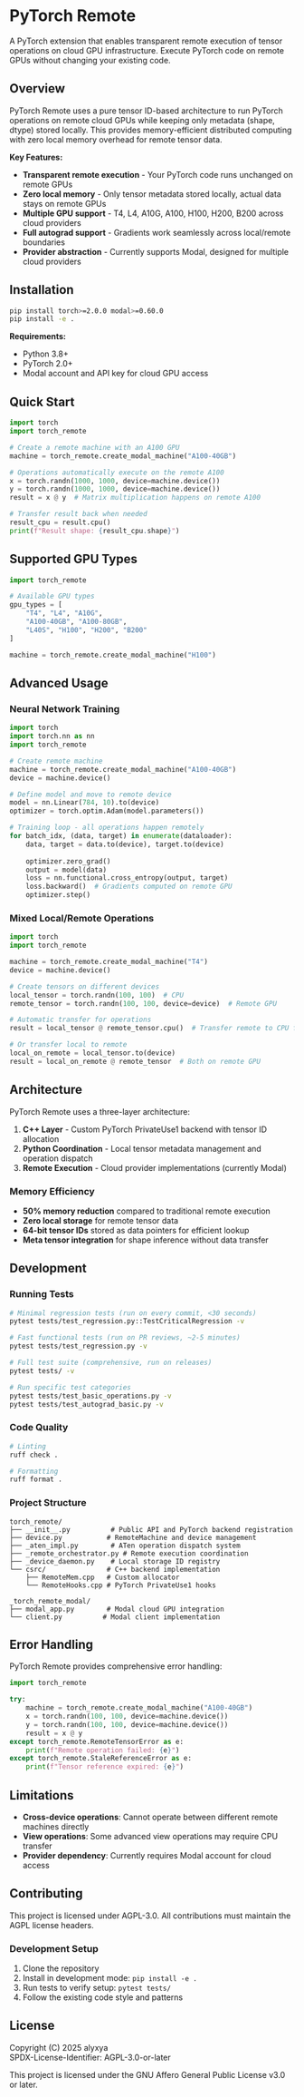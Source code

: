 # PyTorch Remote

A PyTorch extension that enables transparent remote execution of tensor operations on cloud GPU infrastructure. Execute PyTorch code on remote GPUs without changing your existing code.

## Overview

PyTorch Remote uses a pure tensor ID-based architecture to run PyTorch operations on remote cloud GPUs while keeping only metadata (shape, dtype) stored locally. This provides memory-efficient distributed computing with zero local memory overhead for remote tensor data.

**Key Features:**
- **Transparent remote execution** - Your PyTorch code runs unchanged on remote GPUs
- **Zero local memory** - Only tensor metadata stored locally, actual data stays on remote GPUs
- **Multiple GPU support** - T4, L4, A10G, A100, H100, H200, B200 across cloud providers
- **Full autograd support** - Gradients work seamlessly across local/remote boundaries
- **Provider abstraction** - Currently supports Modal, designed for multiple cloud providers

## Installation

```bash
pip install torch>=2.0.0 modal>=0.60.0
pip install -e .
```

**Requirements:**
- Python 3.8+
- PyTorch 2.0+
- Modal account and API key for cloud GPU access

## Quick Start

```python
import torch
import torch_remote

# Create a remote machine with an A100 GPU
machine = torch_remote.create_modal_machine("A100-40GB")

# Operations automatically execute on the remote A100
x = torch.randn(1000, 1000, device=machine.device())
y = torch.randn(1000, 1000, device=machine.device())
result = x @ y  # Matrix multiplication happens on remote A100

# Transfer result back when needed
result_cpu = result.cpu()
print(f"Result shape: {result_cpu.shape}")
```

## Supported GPU Types

```python
import torch_remote

# Available GPU types
gpu_types = [
    "T4", "L4", "A10G", 
    "A100-40GB", "A100-80GB", 
    "L40S", "H100", "H200", "B200"
]

machine = torch_remote.create_modal_machine("H100")
```

## Advanced Usage

### Neural Network Training

```python
import torch
import torch.nn as nn
import torch_remote

# Create remote machine
machine = torch_remote.create_modal_machine("A100-40GB")
device = machine.device()

# Define model and move to remote device
model = nn.Linear(784, 10).to(device)
optimizer = torch.optim.Adam(model.parameters())

# Training loop - all operations happen remotely
for batch_idx, (data, target) in enumerate(dataloader):
    data, target = data.to(device), target.to(device)
    
    optimizer.zero_grad()
    output = model(data)
    loss = nn.functional.cross_entropy(output, target)
    loss.backward()  # Gradients computed on remote GPU
    optimizer.step()
```

### Mixed Local/Remote Operations

```python
import torch
import torch_remote

machine = torch_remote.create_modal_machine("T4")
device = machine.device()

# Create tensors on different devices
local_tensor = torch.randn(100, 100)  # CPU
remote_tensor = torch.randn(100, 100, device=device)  # Remote GPU

# Automatic transfer for operations
result = local_tensor @ remote_tensor.cpu()  # Transfer remote to CPU first

# Or transfer local to remote
local_on_remote = local_tensor.to(device)
result = local_on_remote @ remote_tensor  # Both on remote GPU
```

## Architecture

PyTorch Remote uses a three-layer architecture:

1. **C++ Layer** - Custom PyTorch PrivateUse1 backend with tensor ID allocation
2. **Python Coordination** - Local tensor metadata management and operation dispatch  
3. **Remote Execution** - Cloud provider implementations (currently Modal)

### Memory Efficiency

- **50% memory reduction** compared to traditional remote execution
- **Zero local storage** for remote tensor data
- **64-bit tensor IDs** stored as data pointers for efficient lookup
- **Meta tensor integration** for shape inference without data transfer

## Development

### Running Tests

```bash
# Minimal regression tests (run on every commit, <30 seconds)
pytest tests/test_regression.py::TestCriticalRegression -v

# Fast functional tests (run on PR reviews, ~2-5 minutes)
pytest tests/test_regression.py -v

# Full test suite (comprehensive, run on releases)
pytest tests/ -v

# Run specific test categories
pytest tests/test_basic_operations.py -v
pytest tests/test_autograd_basic.py -v
```

### Code Quality

```bash
# Linting
ruff check .

# Formatting  
ruff format .
```

### Project Structure

```
torch_remote/
├── __init__.py          # Public API and PyTorch backend registration
├── device.py           # RemoteMachine and device management
├── _aten_impl.py        # ATen operation dispatch system
├── _remote_orchestrator.py # Remote execution coordination
├── _device_daemon.py    # Local storage ID registry
└── csrc/               # C++ backend implementation
    ├── RemoteMem.cpp   # Custom allocator
    └── RemoteHooks.cpp # PyTorch PrivateUse1 hooks

_torch_remote_modal/
├── modal_app.py        # Modal cloud GPU integration
└── client.py          # Modal client implementation
```

## Error Handling

PyTorch Remote provides comprehensive error handling:

```python
import torch_remote

try:
    machine = torch_remote.create_modal_machine("A100-40GB")
    x = torch.randn(100, 100, device=machine.device())
    y = torch.randn(100, 100, device=machine.device())
    result = x @ y
except torch_remote.RemoteTensorError as e:
    print(f"Remote operation failed: {e}")
except torch_remote.StaleReferenceError as e:
    print(f"Tensor reference expired: {e}")
```

## Limitations

- **Cross-device operations**: Cannot operate between different remote machines directly
- **View operations**: Some advanced view operations may require CPU transfer
- **Provider dependency**: Currently requires Modal account for cloud access

## Contributing

This project is licensed under AGPL-3.0. All contributions must maintain the AGPL license headers.

### Development Setup

1. Clone the repository
2. Install in development mode: `pip install -e .`
3. Run tests to verify setup: `pytest tests/`
4. Follow the existing code style and patterns

## License

Copyright (C) 2025 alyxya  
SPDX-License-Identifier: AGPL-3.0-or-later

This project is licensed under the GNU Affero General Public License v3.0 or later.